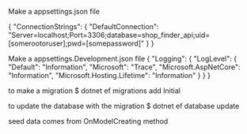 Make a appsettings.json file

{
  "ConnectionStrings": {
    "DefaultConnection": "Server=localhost;Port=3306;database=shop_finder_api;uid=[somerootoruser];pwd=[somepassword]"
  }
}

Make a appsettings.Development.json file
{
  "Logging": {
    "LogLevel": {
      "Default": "Information",
      "Microsoft": "Trace",
      "Microsoft.AspNetCore": "Information",
      "Microsoft.Hosting.Lifetime": "Information"
    }
  }
}

to make a migration
$ dotnet ef migrations add Initial

to update the database with the migration
$ dotnet ef database update

seed data comes from OnModelCreating method
